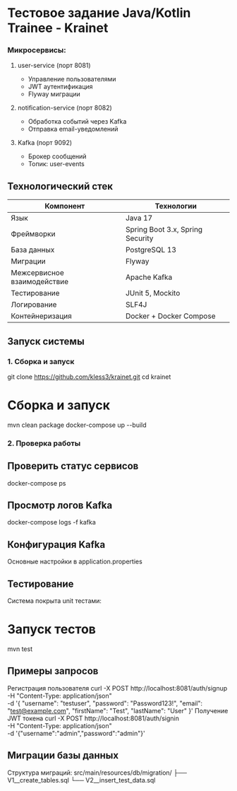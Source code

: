 # Тестовое задание Java/Kotlin Trainee - Krainet

### Микросервисы:
1. user-service (порт 8081)
   - Управление пользователями
   - JWT аутентификация
   - Flyway миграции

2. notification-service (порт 8082)
   - Обработка событий через Kafka
   - Отправка email-уведомлений

3. Kafka (порт 9092)
   - Брокер сообщений
   - Топик: user-events

## Технологический стек
| Компонент       | Технологии                          |
|-----------------|-------------------------------------|
| Язык            | Java 17                             |
| Фреймворки      | Spring Boot 3.x, Spring Security    |
| База данных     | PostgreSQL 13                       |
| Миграции        | Flyway                              |
| Межсервисное взаимодействие | Apache Kafka            |
| Тестирование    | JUnit 5, Mockito                    |
| Логирование     | SLF4J                               |
| Контейнеризация | Docker + Docker Compose             |

## Запуск системы

### 1. Сборка и запуск
git clone https://github.com/kless3/krainet.git
cd krainet

# Сборка и запуск
mvn clean package
docker-compose up --build
### 2. Проверка работы
## Проверить статус сервисов
docker-compose ps
## Просмотр логов Kafka
docker-compose logs -f kafka
## Конфигурация Kafka
Основные настройки в application.properties
## Тестирование
Система покрыта unit тестами:
# Запуск тестов
mvn test
## Примеры запросов
Регистрация пользователя
curl -X POST http://localhost:8081/auth/signup \
  -H "Content-Type: application/json" \
  -d '{
    "username": "testuser",
    "password": "Password123!",
    "email": "test@example.com",
    "firstName": "Test",
    "lastName": "User"
  }'
Получение JWT токена
curl -X POST http://localhost:8081/auth/signin \
  -H "Content-Type: application/json" \
  -d '{"username":"admin","password":"admin"}'
## Миграции базы данных
Структура миграций:
src/main/resources/db/migration/
├── V1__create_tables.sql
└── V2__insert_test_data.sql
